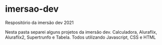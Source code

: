 # imersao-dev
Respositório da imersão dev 2021

Nesta pasta separei alguns projetos da imersão dev. Calculadora, Aluraflix, Aluraflix2, Supertrunfo e Tabela. Todos utilizando Javascript, CSS e HTML
